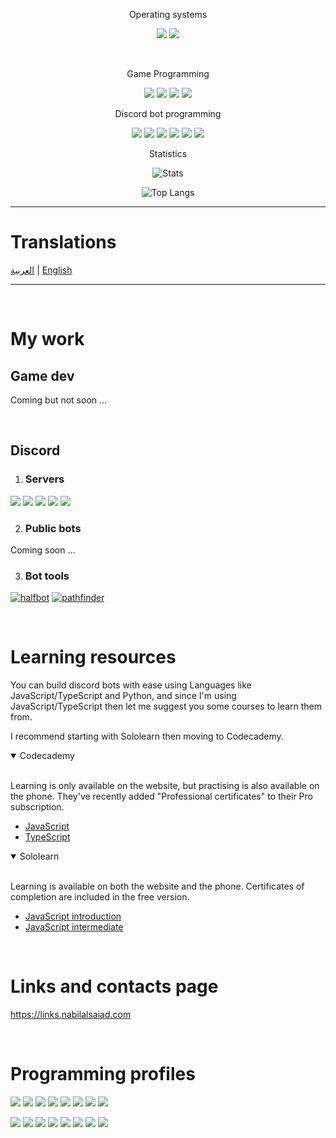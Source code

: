 <div align="center">

Operating systems

![](https://img.shields.io/badge/windows-%230078D6.svg?&style=for-the-badge&logo=windows&logoColor=white)
![](https://img.shields.io/badge/Android-3DDC84?style=for-the-badge&logo=android&logoColor=white)

<br>

Game Programming

![](https://img.shields.io/badge/Unity-FFFFFF?logo=unity&logoColor=100000)
![](https://img.shields.io/badge/C%23-purple?logo=csharp&logoColor=white)
![](https://img.shields.io/badge/Visual%20studio-5C2D91?logo=visual%20studio&logoColor=white)
![](https://img.shields.io/badge/Plastic%20SCM-orange?logo=plastic%20scm&logoColor=white)

Discord bot programming

![](https://img.shields.io/badge/Node.js-339933?logo=nodedotjs&logoColor=white)
![](https://img.shields.io/badge/JavaScript-323330?logo=javascript&logoColor=F7DF1E)
![](https://img.shields.io/badge/TypeScript-007ACC?logo=typescript&logoColor=white)
![](https://img.shields.io/badge/VSCode-0078D4?logo=visual%20studio%20code&logoColor=white)
![](https://img.shields.io/badge/npm-CB3837?logo=npm&logoColor=white)
![](https://img.shields.io/badge/GitHub-100000?logo=github&logoColor=white)

Statistics

![Stats](https://github-readme-stats.vercel.app/api?username=Nabil-Alsaiad&include_all_commits=true&count_private=true&hide_rank&show_icons=true&theme=prussian&locale=en)

![Top Langs](https://github-readme-stats.vercel.app/api/top-langs/?username=Nabil-Alsaiad&theme=prussian&langs_count=10&layout=compact&locale=en)

</div>

---

# Translations

<div align="left">

[العربية](README.md) | [English](README.en.md)

</div>

---

<br>

# My work

## Game dev

Coming but not soon ...

<br>

## Discord

1. ### Servers

[![](https://dcbadge.vercel.app/api/server/saudign?style=flat)](https://discord.gg/saudign)
[![](https://dcbadge.vercel.app/api/server/h5AN45pwrr?style=flat)](https://discord.gg/h5AN45pwrr)
[![](https://dcbadge.vercel.app/api/server/sPfG5RR6A4?style=flat)](https://discord.gg/sPfG5RR6A4)
[![](https://dcbadge.vercel.app/api/server/Jfd6GbqMhw?style=flat)](https://discord.gg/Jfd6GbqMhw)
[![](https://dcbadge.vercel.app/api/server/x4p3aDRd9R?style=flat)](https://discord.gg/x4p3aDRd9R)

2. ### Public bots

Coming soon ...

3. ### Bot tools

[![halfbot](https://github-readme-stats.vercel.app/api/pin/?username=DisQada&repo=halfbot&show_owner=true&theme=prussian)](https://github.com/DisQada/halfbot)
[![pathfinder](https://github-readme-stats.vercel.app/api/pin/?username=DisQada&repo=pathfinder&show_owner=true&theme=prussian)](https://github.com/DisQada/pathfinder)

<br>

# Learning resources

You can build discord bots with ease using Languages like JavaScript/TypeScript and Python, and since I'm using JavaScript/TypeScript then let me suggest you some courses to learn them from.

I recommend starting with Sololearn then moving to Codecademy.

<details open="open">
<summary>Codecademy</summary>

<br>

Learning is only available on the website, but practising is also available on the phone.
They've recently added "Professional certificates" to their Pro subscription.

-   <a href="https://www.pntra.com/t/2-468117-294213-213588" target="_blank" rel="sponsored">JavaScript</a>
-   <a href="https://www.pntra.com/t/2-468138-294213-213588" target="_blank" rel="sponsored">TypeScript</a>

</details>

<details open="open">
<summary>Sololearn</summary>

<br>

Learning is available on both the website and the phone.
Certificates of completion are included in the free version.

-   <a href="https://www.sololearn.com/learn/courses/javascript-introduction" target="_blank">JavaScript introduction</a>
-   <a href="https://www.sololearn.com/learn/courses/javascript-intermediate" target="_blank">JavaScript intermediate</a>

</details>

<br>

# Links and contacts page

https://links.nabilalsaiad.com

<br>

# Programming profiles

[![](https://img.shields.io/badge/github-black?logo=github&logoColor=white)](https://github.com/Nabil-Alsaiad)
[![](https://img.shields.io/badge/npm-black?logo=npm&logoColor=white)](https://www.npmjs.com/~nabil_alsaiad)
[![](https://img.shields.io/badge/Solo%20learn-black?logo=sololearn&logoColor=white)](https://www.sololearn.com/profile/17032869)
[![](https://img.shields.io/badge/Free%20code%20camp-black?logo=freecodecamp&logoColor=white)](https://www.freecodecamp.org/Nabil_Alsaiad)
[![](https://img.shields.io/badge/Codecademy-black?logo=codecademy&logoColor=white)](https://www.codecademy.com/profiles/Nabil_Alsaiad)
[![](https://img.shields.io/badge/Exercism-black?logo=exercism&logoColor=white)](https://exercism.org/profiles/Nabil-Alsaiad)
[![](https://img.shields.io/badge/Hacker%20rank-black?logo=hackerrank&logoColor=white)](https://www.hackerrank.com/Nabil_Alsaiad)
[![](https://img.shields.io/badge/Codingame-black?logo=codingame&logoColor=white)](https://www.codingame.com/profile/c76e910d186faa93e6d05766fe135ba36322535)

[![](https://img.shields.io/badge/github-white?logo=github&logoColor=black)](https://github.com/Nabil-Alsaiad)
[![](https://img.shields.io/badge/npm-white?logo=npm&logoColor=black)](https://www.npmjs.com/~nabil_alsaiad)
[![](https://img.shields.io/badge/Solo%20learn-white?logo=sololearn&logoColor=black)](https://www.sololearn.com/profile/17032869)
[![](https://img.shields.io/badge/Free%20code%20camp-white?logo=freecodecamp&logoColor=black)](https://www.freecodecamp.org/Nabil_Alsaiad)
[![](https://img.shields.io/badge/Codecademy-white?logo=codecademy&logoColor=black)](https://www.codecademy.com/profiles/Nabil_Alsaiad)
[![](https://img.shields.io/badge/Exercism-white?logo=exercism&logoColor=black)](https://exercism.org/profiles/Nabil-Alsaiad)
[![](https://img.shields.io/badge/Hacker%20rank-white?logo=hackerrank&logoColor=black)](https://www.hackerrank.com/Nabil_Alsaiad)
[![](https://img.shields.io/badge/Codingame-white?logo=codingame&logoColor=black)](https://www.codingame.com/profile/c76e910d186faa93e6d05766fe135ba36322535)
